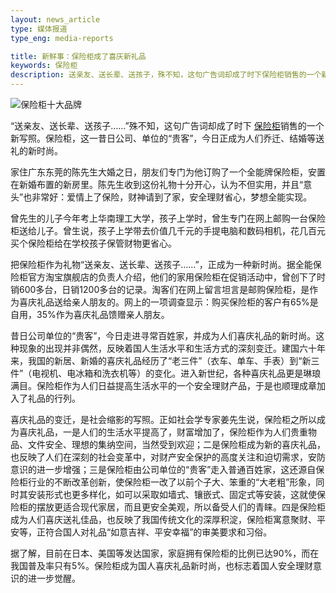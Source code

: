 ```yaml
---
layout: news_article
type: 媒体报道
type_eng: media-reports

title: 新鲜事：保险柜成了喜庆新礼品
keywords: 保险柜
description: 送亲友、送长辈、送孩子，殊不知，这句广告词却成了时下保险柜销售的一个新写照。保险柜，今日正成为人们乔迁、结婚等送礼的新时尚。
---
```

![保险柜十大品牌](http://www.qnn.com.cn/image-news/id034401.jpg)

“送亲友、送长辈、送孩子……”殊不知，这句广告词却成了时下 [保险柜](http://www.qnn.com.cn/)销售的一个新写照。保险柜，这一昔日公司、单位的“贵客”，今日正成为人们乔迁、结婚等送礼的新时尚。

家住广东东莞的陈先生大婚之日，朋友们专门为他订购了一个全能牌保险柜，安置在新婚布置的新房里。陈先生收到这份礼物十分开心，认为不但实用，并且“意头”也非常好：爱情上了保险，财神请到了家，安全理财省心，梦想全能实现。

曾先生的儿子今年考上华南理工大学，孩子上学时，曾生专门在网上邮购一台保险柜送给儿子。曾生说，孩子上学带去价值几千元的手提电脑和数码相机，花几百元买个保险柜给在学校孩子保管财物更省心。

把保险柜作为礼物“送亲友、送长辈、送孩子……”，正成为一种新时尚。据全能保险柜官方淘宝旗舰店的负责人介绍，他们的家用保险柜在促销活动中，曾创下了时销600多台，日销1200多台的记录。淘客们在网上留言坦言是邮购保险柜，是作为喜庆礼品送给亲人朋友的。网上的一项调查显示：购买保险柜的客户有65%是自用，35%作为喜庆礼品馈赠亲人朋友。

昔日公司单位的“贵客”，今日走进寻常百姓家，并成为人们喜庆礼品的新时尚。这种现象的出现并非偶然，反映着国人生活水平和生活方式的深刻变迁。建国六十年来，我国的新居、新婚的喜庆礼品经历了“老三件”（衣车、单车、手表）到“新三件”（电视机、电冰箱和洗衣机等）的变化。进入新世纪，各种喜庆礼品更是琳琅满目。保险柜作为人们日益提高生活水平的一个安全理财产品，于是也顺理成章加入了礼品的行列。

喜庆礼品的变迁，是社会缩影的写照。正如社会学专家姜先生说，保险柜之所以成为喜庆礼品，一是人们的生活水平提高了，财富增加了，保险柜作为人们贵重物品、文件安全、理想的集纳空间，当然受到欢迎；二是保险柜成为新的喜庆礼品，也反映了人们在深刻的社会变革中，对财产安全保护的高度关注和迫切需求，安防意识的进一步增强；三是保险柜由公司单位的“贵客”走入普通百姓家，这还源自保险柜行业的不断改革创新，使保险柜一改了以前个子大、笨重的“大老粗”形象，同时其安装形式也更多样化，如可以采取如墙式、镶嵌式、固定式等安装，这就使保险柜的摆放更适合现代家居，而且更安全美观，所以备受人们的青睐。四是保险柜成为人们喜庆送礼佳品，也反映了我国传统文化的深厚积淀，保险柜寓意聚财、平安等，正符合国人对礼品“如意吉祥、平安幸福”的审美要求和习俗。

据了解，目前在日本、美国等发达国家，家庭拥有保险柜的比例已达90%，而在我国普及率只有5%。保险柜成为国人喜庆礼品新时尚，也标志着国人安全理财意识的进一步觉醒。

